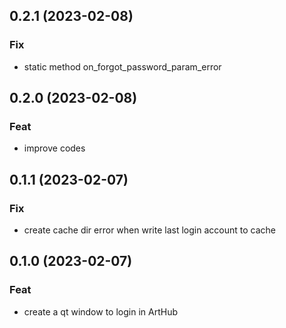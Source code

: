 ## 0.2.1 (2023-02-08)

### Fix

- static method on_forgot_password_param_error

## 0.2.0 (2023-02-08)

### Feat

- improve codes

## 0.1.1 (2023-02-07)

### Fix

- create cache dir error when write last login account to cache

## 0.1.0 (2023-02-07)

### Feat

- create a qt window to login in ArtHub
